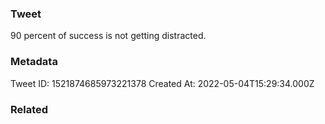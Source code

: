 ### Tweet
90 percent of success is not getting distracted.

### Metadata
Tweet ID: 1521874685973221378
Created At: 2022-05-04T15:29:34.000Z

### Related

